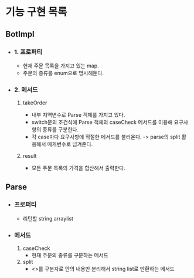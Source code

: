 # 기능 구현 목록

## BotImpl

- ### 1. 프로퍼티

    - 현재 주문 목록을 가지고 있는 map.
    - 주문의 종류를 enum으로 명시해둔다.

- ### 2. 메서드

    1) takeOrder
        - 내부 지역변수로 Parse 객체를 가지고 있다.
        - switch문의 조건식에 Parse 객체의 caseCheck 메서드를 이용해 요구사항의 종류를 구분한다.
        - 각 case마다 요구사항에 적절한 메서드를 불러온다. -> parse의 split 활용해서 매개변수로 넘겨준다.

    2) result
        - 모든 주문 목록의 가격을 합산해서 출력한다.

## Parse

- ### 프로퍼티
    - 리턴할 string arraylist

- ### 메서드
    1) caseCheck
        - 현재 주문의 종류를 구분하는 메서드
    2) split
        - <>를 구분자로 안의 내용만 분리해서 string list로 반환하는 메서드
